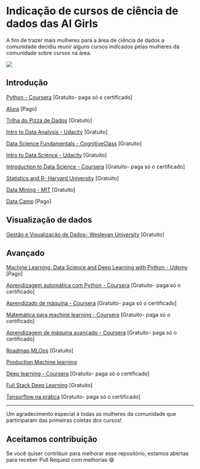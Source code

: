 # Indicação de cursos de ciência de dados das AI Girls
A fim de trazer mais mulheres para a área de ciência de dados a comunidade decidiu reunir alguns cursos indicados pelas mulheres da comunidade sobre cursos na área.

![](https://media4.giphy.com/media/JSf51ChnoltKM/giphy.gif?cid=ecf05e47d8i0cc4mjiijcfcfjlxciwdhbgmys26bbivla7wd&rid=giphy.gif)

## Introdução
[Python - Coursera](https://www.coursera.org/specializations/python) [Gratuito- paga só o certificado]

[Alura](https://www.alura.com.br/cursos-online-data-science/data-science) [Pago]

[Trilha do Pizza de Dados](https://github.com/PizzaDeDados/datascience-pizza) [Gratuito]

[Intro to Data Analysis - Udacity](https://www.classcentral.com/course/udacity-intro-to-data-analysis-4937) [Gratuito]

[Data Science Fundamentals - CognitiveClass](https://cognitiveclass.ai/learn/data-science) [Gratuito]

[Intro to Data Science - Udacity](https://www.classcentral.com/course/udacity-intro-to-data-science-1480) [Gratuito]

[Introduction to Data Science - Coursera](https://www.coursera.org/specializations/data-science) [Gratuito- paga só o certificado]

[Statistics and R- Harvard University](https://www.edx.org/course/statistics-and-r) [Gratuito]

[Data Mining - MIT](https://ocw.mit.edu/courses/sloan-school-of-management/15-062-data-mining-spring-2003/lecture-notes/) [Gratuito]

[Data Camp](datacamp.com) [Pago]


## Visualização de dados
[Gestão e Visualização de Dados- Wesleyan University](https://www.coursera.org/learn/data-visualization?ranMID=40328&ranEAID=SAyYsTvLiGQ&ranSiteID=SAyYsTvLiGQ-WxpKUdmm3Bae.NaotWZVyA&siteID=SAyYsTvLiGQ-WxpKUdmm3Bae.NaotWZVyA&utm_content=10&utm_medium=partners&utm_source=linkshare&utm_campaign=SAyYsTvLiGQ) [Gratuito]


## Avançado
[Machine Learning, Data Science and Deep Learning with Python - Udemy](https://www.udemy.com/course/data-science-and-machine-learning-with-python-hands-on/?LSNPUBID=SAyYsTvLiGQ&ranEAID=SAyYsTvLiGQ&ranMID=39197&ranSiteID=SAyYsTvLiGQ-LuCia1D8E94dXigJG6regQ&utm_medium=udemyads&utm_source=aff-campaign) [Pago]

[Aprendizagem automática com Python - Coursera](https://www.coursera.org/learn/machine-learning-with-python?ranMID=40328&ranEAID=OyHlmBp2G0c&ranSiteID=OyHlmBp2G0c-vYz5gh7hDyq.eUIv8IV4Ew&siteID=OyHlmBp2G0c-vYz5gh7hDyq.eUIv8IV4Ew&utm_content=2&utm_medium=partners&utm_source=linkshare&utm_campaign=OyHlmBp2G0c) [Gratuito- paga só o certificado]

[Aprendizado de máquina - Coursera](https://www.coursera.org/learn/machine-learning) [Gratuito- paga só o certificado]

[Matemática para machine learning - Coursera](https://www.coursera.org/learn/linear-algebra-machine-learning) [Gratuito- paga só o certificado]

[Aprendizagem de máquina avançado - Coursera](https://www.coursera.org/specializations/aml?ranMID=40328&ranEAID=OyHlmBp2G0c&ranSiteID=OyHlmBp2G0c-UXzBE4hkUH..cI.OVXdJJg&siteID=OyHlmBp2G0c-UXzBE4hkUH..cI.OVXdJJg&utm_content=2&utm_medium=partners&utm_source=linkshare&utm_campaign=OyHlmBp2G0c) [Gratuito- paga só o certificado]

[Roadmap MLOps](https://github.com/visenger/awesome-mlops) [Gratuito]

[Production Machine learning](https://github.com/EthicalML/awesome-production-machine-learning)

[Deep learning - Coursera](https://www.coursera.org/specializations/deep-learning) [Gratuito- paga só o certificado]

[Full Stack Deep Learning](https://course.fullstackdeeplearning.com/) [Gratuito]

[Tensorflow na prática](https://www.coursera.org/professional-certificates/tensorflow-in-practice) [Gratuito- paga só o certificado]


---
Um agradecimento especial à todas as mulheres da comunidade que participaram das primeiras coletas dos cursos!

## Aceitamos contribuição

Se você quiser contribuir para melhorar esse repositório, estamos abertas para receber Pull Request com melhorias :smile:
